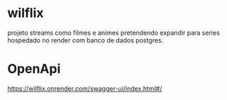 # wilflix
projeto streams como filmes e animes pretendendo expandir para series hospedado no render com banco de dados postgres.
# OpenApi
https://wilflix.onrender.com/swagger-ui/index.html#/
